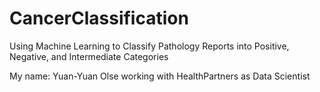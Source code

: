 # CancerClassification
Using Machine Learning to Classify Pathology Reports into Positive, Negative, and Intermediate Categories 

My name: Yuan-Yuan Olse working with HealthPartners as Data Scientist 
